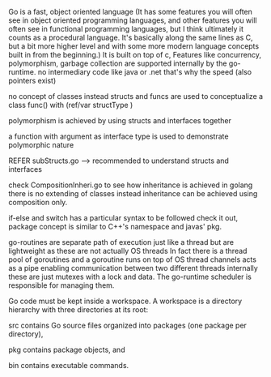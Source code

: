 Go is a fast, object oriented language (It has some features you will often see in object oriented programming languages, and other features you will often see in functional programming languages, but I think ultimately it counts as a procedural language. It's basically along the same lines as C, but a bit more higher level and with some more modern language concepts built in from the beginning.)
It is built on top of c,
Features like concurrency, polymorphism, garbage collection are supported internally by the go-runtime.
no intermediary code like java or .net
that's why the speed (also pointers exist)

no concept of classes instead structs and funcs are used to conceptualize a class 
func() with (ref/var structType ) 

polymorphism is achieved by using structs and interfaces together

a function with argument as interface type is used to demonstrate polymorphic nature

REFER subStructs.go --> recommended to understand structs and interfaces

check CompositionInheri.go to see how inheritance is achieved in golang there is no extending of classes 
instead inheritance can be achieved using composition only.

if-else and switch has a particular syntax to be followed
check it out,
package concept is similar to C++'s namespace and javas' pkg.


go-routines are separate path of execution just like a thread but are lightweight as these are not actually OS threads 
In fact there is a thread pool of goroutines and a goroutine runs on top of OS thread
channels acts as a pipe enabling communication between two different threads
internally these are just mutexes with a lock and data.
The go-runtime scheduler is responsible for managing them.


Go code must be kept inside a workspace. A workspace is a directory hierarchy with three directories at its root:

src contains Go source files organized into packages (one package per directory),

pkg contains package objects, and

bin contains executable commands.
